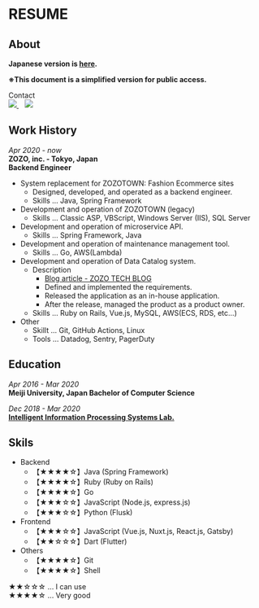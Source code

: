 # RESUME
## About

**Japanese version is [here](https://github.com/yamamoto7/yamamoto7/blob/master/RESUME.md).**

**※This document is a simplified version for public access.**  
  
Contact  
<a href="https://www.facebook.com/kenta.yamamoto.94064176">
  <img src="https://img.shields.io/badge/facebook-%231877F2.svg?&style=for-the-badge&logo=facebook&logoColor=white" />
</a>&nbsp;&nbsp;
<a href="https://www.linkedin.com/in/kentayamamoto7/">
  <img src="https://img.shields.io/badge/linkedin-%230077B5.svg?&style=for-the-badge&logo=linkedin&logoColor=white" />
</a>

## Work History
_Apr 2020 - now_  
**ZOZO, inc. - Tokyo, Japan**  
**Backend Engineer**  

- System replacement for ZOZOTOWN: Fashion Ecommerce sites
  - Designed, developed, and operated as a backend engineer.
  - Skills ... Java, Spring Framework
- Development and operation of ZOZOTOWN (legacy)
  - Skills ... Classic ASP, VBScript, Windows Server (IIS), SQL Server
- Development and operation of microservice API.
  - Skills ... Spring Framework, Java
- Development and operation of maintenance management tool.
  - Skills ... Go, AWS(Lambda)
- Development and operation of Data Catalog system.
  - Description
    - [Blog article - ZOZO TECH BLOG](https://techblog.zozo.com/entry/data-catalog)
    - Defined and implemented the requirements.
    - Released the application as an in-house application.
    - After the release, managed the product as a product owner.
  - Skills ... Ruby on Rails, Vue.js, MySQL, AWS(ECS, RDS, etc...)
- Other
  - Skillt ... Git, GitHub Actions, Linux
  - Tools ... Datadog, Sentry, PagerDuty

## Education
_Apr 2016 - Mar 2020_  
**Meiji University, Japan Bachelor of Computer Science**  
  
_Dec 2018 - Mar 2020_  
**[Intelligent Information Processing Systems Lab.](https://int.cs.meiji.ac.jp)**  

## Skils

- Backend
  - 【★★★★☆】Java (Spring Framework)
  - 【★★★★☆】Ruby (Ruby on Rails)
  - 【★★★★☆】Go
  - 【★★★☆☆】JavaScript (Node.js, express.js)
  - 【★★★☆☆】Python (Flusk)
- Frontend
  - 【★★★☆☆】JavaScript (Vue.js, Nuxt.js, React.js, Gatsby)
  - 【★★☆☆☆】Dart (Flutter)
- Others
  - 【★★★★☆】Git
  - 【★★★★☆】Shell

★★☆☆☆ ... I can use  
★★★★☆ ... Very good  

## 

